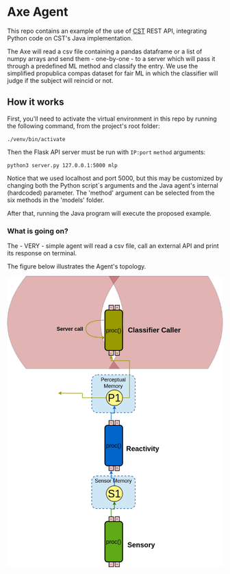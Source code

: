 # Axe Agent

This repo contains an example of the use of [CST](https://github.com/CST-Group/cst) REST API, integrating Python code on CST's Java implementation.


The Axe will read a csv file containing a pandas dataframe or a list of numpy arrays and send them - one-by-one - to a server which will pass it through a predefined ML method and classify the entry. We use the simplified propublica compas dataset for fair ML in which the classifier will judge if the subject will reincid or not.
 
 ## How it works

First, you'll need to activate the virtual environment in this repo by running the following command, from the project's root folder:

    ./venv/bin/activate

Then the Flask API server must be run with `IP:port` `method` arguments:
    
    python3 server.py 127.0.0.1:5000 mlp

Notice that we used localhost and port 5000, but this may be customized by changing both the Python script`s arguments and the Java agent's internal (hardcoded) parameter. The 'method' argument can be selected from the six methods in the 'models' folder.

After that, running the Java program will execute the proposed example.


### What is going on?

The - VERY - simple agent will read a csv file, call an external API and print its response on terminal.

The figure below illustrates the Agent's topology.


![AXE](img/axe.png)